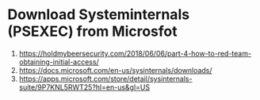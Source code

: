 # Download Systeminternals (PSEXEC) from Microsfot
1. https://holdmybeersecurity.com/2018/06/06/part-4-how-to-red-team-obtaining-initial-access/
2. https://docs.microsoft.com/en-us/sysinternals/downloads/
3. https://apps.microsoft.com/store/detail/sysinternals-suite/9P7KNL5RWT25?hl=en-us&gl=US



